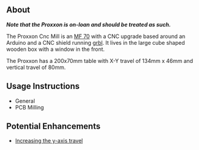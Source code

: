 ## About
_**Note that the Proxxon is on-loan and should be treated as such.**_

The Proxxon Cnc Mill is an [MF 70](https://www.proxxon.com/en/micromot/27110.php) with a CNC upgrade based around an Arduino and a CNC shield running [grbl](https://github.com/grbl/grbl).  It lives in the large cube shaped wooden box with a window in the front.

The Proxxon has a 200x70mm table with X-Y travel of 134mm x 46mm and vertical travel of 80mm.

## Usage Instructions
* General
* PCB Milling

## Potential Enhancements
* [Increasing the y-axis travel](https://0xfred.wordpress.com/2012/04/17/extending-the-mf70s-y-axis/)
